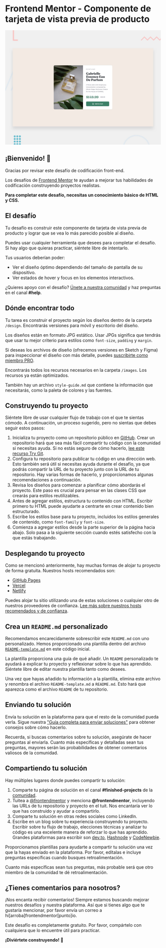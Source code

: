 # Frontend Mentor - Componente de tarjeta de vista previa de producto

![Vista previa del diseño para el desafío de codificación del componente de tarjeta de vista previa de producto](./design/desktop-preview.jpg)

## ¡Bienvenido! 👋

Gracias por revisar este desafío de codificación front-end.

Los desafíos de [Frontend Mentor](https://www.frontendmentor.io) te ayudan a mejorar tus habilidades de codificación construyendo proyectos realistas.

**Para completar este desafío, necesitas un conocimiento básico de HTML y CSS.**

## El desafío

Tu desafío es construir este componente de tarjeta de vista previa de producto y lograr que se vea lo más parecido posible al diseño.

Puedes usar cualquier herramienta que desees para completar el desafío. Si hay algo que quieras practicar, siéntete libre de intentarlo.

Tus usuarios deberían poder:

- Ver el diseño óptimo dependiendo del tamaño de pantalla de su dispositivo.
- Ver estados de hover y focus en los elementos interactivos.

¿Quieres apoyo con el desafío? [Únete a nuestra comunidad](https://www.frontendmentor.io/community) y haz preguntas en el canal **#help**.

## Dónde encontrar todo

Tu tarea es construir el proyecto según los diseños dentro de la carpeta `/design`. Encontrarás versiones para móvil y escritorio del diseño.

Los diseños están en formato JPG estático. Usar JPGs significa que tendrás que usar tu mejor criterio para estilos como `font-size`, `padding` y `margin`.

Si deseas los archivos de diseño (ofrecemos versiones en Sketch y Figma) para inspeccionar el diseño con más detalle, puedes [suscribirte como miembro PRO](https://www.frontendmentor.io/pro).

Encontrarás todos los recursos necesarios en la carpeta `/images`. Los recursos ya están optimizados.

También hay un archivo `style-guide.md` que contiene la información que necesitarás, como la paleta de colores y las fuentes.

## Construyendo tu proyecto

Siéntete libre de usar cualquier flujo de trabajo con el que te sientas cómodo. A continuación, un proceso sugerido, pero no sientas que debes seguir estos pasos:

1. Inicializa tu proyecto como un repositorio público en [GitHub](https://github.com/). Crear un repositorio hará que sea más fácil compartir tu código con la comunidad si necesitas ayuda. Si no estás seguro de cómo hacerlo, [lee este recurso Try Git](https://try.github.io/).
2. Configura tu repositorio para publicar tu código en una dirección web. Esto también será útil si necesitas ayuda durante el desafío, ya que podrás compartir la URL de tu proyecto junto con la URL de tu repositorio. Hay varias formas de hacerlo, y proporcionamos algunas recomendaciones a continuación.
3. Revisa los diseños para comenzar a planificar cómo abordarás el proyecto. Este paso es crucial para pensar en las clases CSS que crearás para estilos reutilizables.
4. Antes de agregar estilos, estructura tu contenido con HTML. Escribir primero tu HTML puede ayudarte a centrarte en crear contenido bien estructurado.
5. Escribe los estilos base para tu proyecto, incluidos los estilos generales de contenido, como `font-family` y `font-size`.
6. Comienza a agregar estilos desde la parte superior de la página hacia abajo. Solo pasa a la siguiente sección cuando estés satisfecho con la que estás trabajando.

## Desplegando tu proyecto

Como se mencionó anteriormente, hay muchas formas de alojar tu proyecto de forma gratuita. Nuestros hosts recomendados son:

- [GitHub Pages](https://pages.github.com/)
- [Vercel](https://vercel.com/)
- [Netlify](https://www.netlify.com/)

Puedes alojar tu sitio utilizando una de estas soluciones o cualquier otro de nuestros proveedores de confianza. [Lee más sobre nuestros hosts recomendados y de confianza](https://medium.com/frontend-mentor/frontend-mentor-trusted-hosting-providers-bf000dfebe).

## Crea un `README.md` personalizado

Recomendamos encarecidamente sobrescribir este `README.md` con uno personalizado. Hemos proporcionado una plantilla dentro del archivo [`README-template.md`](./README-template.md) en este código inicial.

La plantilla proporciona una guía de qué añadir. Un `README` personalizado te ayudará a explicar tu proyecto y reflexionar sobre lo que has aprendido. Siéntete libre de editar nuestra plantilla tanto como desees.

Una vez que hayas añadido tu información a la plantilla, elimina este archivo y renombra el archivo `README-template.md` a `README.md`. Esto hará que aparezca como el archivo `README` de tu repositorio.

## Enviando tu solución

Envía tu solución en la plataforma para que el resto de la comunidad pueda verla. Sigue nuestra ["Guía completa para enviar soluciones"](https://medium.com/frontend-mentor/a-complete-guide-to-submitting-solutions-on-frontend-mentor-ac6384162248) para obtener consejos sobre cómo hacerlo.

Recuerda, si buscas comentarios sobre tu solución, asegúrate de hacer preguntas al enviarla. Cuanto más específicas y detalladas sean tus preguntas, mayores serán las probabilidades de obtener comentarios valiosos de la comunidad.

## Compartiendo tu solución

Hay múltiples lugares donde puedes compartir tu solución:

1. Comparte tu página de solución en el canal **#finished-projects** de la [comunidad](https://www.frontendmentor.io/community).
2. Tuitea a [@frontendmentor](https://twitter.com/frontendmentor) y menciona **@frontendmentor**, incluyendo las URLs de tu repositorio y proyecto en el tuit. Nos encantaría ver lo que has construido y ayudar a compartirlo.
3. Comparte tu solución en otras redes sociales como LinkedIn.
4. Escribe en un blog sobre tu experiencia construyendo tu proyecto. Escribir sobre tu flujo de trabajo, elecciones técnicas y analizar tu código es una excelente manera de reforzar lo que has aprendido. Grandes plataformas para escribir son [dev.to](https://dev.to/), [Hashnode](https://hashnode.com/) y [CodeNewbie](https://community.codenewbie.org/).

Proporcionamos plantillas para ayudarte a compartir tu solución una vez que la hayas enviado en la plataforma. Por favor, edítalas e incluye preguntas específicas cuando busques retroalimentación.

Cuanto más específicas sean tus preguntas, más probable será que otro miembro de la comunidad te dé retroalimentación.

## ¿Tienes comentarios para nosotros?

¡Nos encanta recibir comentarios! Siempre estamos buscando mejorar nuestros desafíos y nuestra plataforma. Así que si tienes algo que te gustaría mencionar, por favor envía un correo a hi[arroba]frontendmentor[punto]io.

Este desafío es completamente gratuito. Por favor, compártelo con cualquiera que lo encuentre útil para practicar.

**¡Diviértete construyendo!** 🚀
